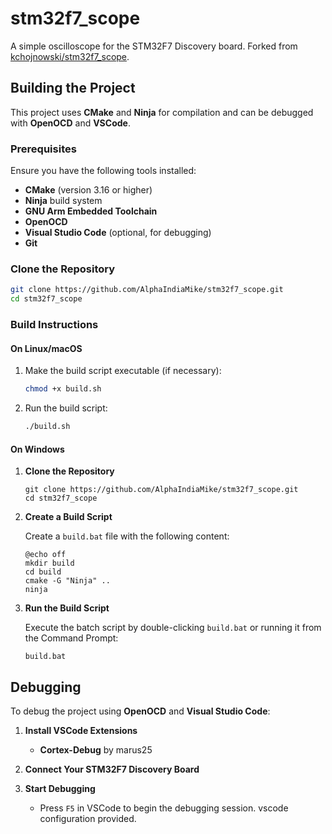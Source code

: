 
# stm32f7_scope

A simple oscilloscope for the STM32F7 Discovery board. Forked from [kchojnowski/stm32f7_scope](https://github.com/kchojnowski/stm32f7_scope).

## Building the Project

This project uses **CMake** and **Ninja** for compilation and can be debugged with **OpenOCD** and **VSCode**.

### Prerequisites

Ensure you have the following tools installed:

- **CMake** (version 3.16 or higher)
- **Ninja** build system
- **GNU Arm Embedded Toolchain**
- **OpenOCD**
- **Visual Studio Code** (optional, for debugging)
- **Git**

### Clone the Repository

```bash
git clone https://github.com/AlphaIndiaMike/stm32f7_scope.git
cd stm32f7_scope
```

### Build Instructions

#### On Linux/macOS

1. Make the build script executable (if necessary):

    ```bash
    chmod +x build.sh
    ```

2. Run the build script:

    ```bash
    ./build.sh
    ```

#### On Windows

1. **Clone the Repository**

    ```batch
    git clone https://github.com/AlphaIndiaMike/stm32f7_scope.git
    cd stm32f7_scope
    ```

2. **Create a Build Script**

    Create a `build.bat` file with the following content:

    ```batch
    @echo off
    mkdir build
    cd build
    cmake -G "Ninja" ..
    ninja
    ```

3. **Run the Build Script**

    Execute the batch script by double-clicking `build.bat` or running it from the Command Prompt:

    ```batch
    build.bat
    ```

## Debugging

To debug the project using **OpenOCD** and **Visual Studio Code**:

1. **Install VSCode Extensions**
    - **Cortex-Debug** by marus25

2. **Connect Your STM32F7 Discovery Board**

3. **Start Debugging**
    - Press `F5` in VSCode to begin the debugging session. vscode configuration provided.

